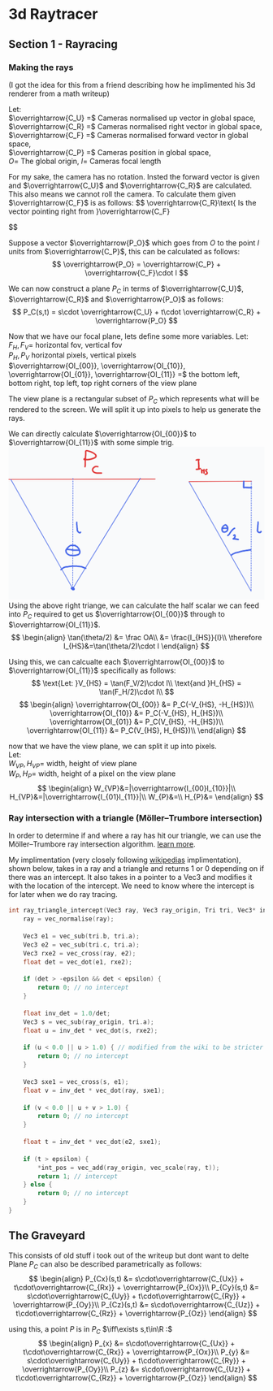 # 3d Raytracer
## Section 1 - Rayracing
### Making the rays
(I got the idea for this from a friend describing how he implimented his 3d renderer from a math writeup)

Let:  
$\overrightarrow{C_U} =$ Cameras normalised up vector in global space,  
$\overrightarrow{C_R} =$ Cameras normalised right vector in global space,  
$\overrightarrow{C_F} =$ Cameras normalised forward vector in global space,  
$\overrightarrow{C_P} =$ Cameras position in global space,  
$O =$ The global origin,
$l =$ Cameras focal length

For my sake, the camera has no rotation. Insted the forward vector is given and $\overrightarrow{C_U}$ and $\overrightarrow{C_R}$ are calculated. This also means we cannot roll the camera. To calculate them given $\overrightarrow{C_F}$ is as follows:
$$
\overrightarrow{C_R}\text{ Is the vector pointing right from }\overrightarrow{C_F}

$$

Suppose a vector $\overrightarrow{P_O}$ which goes from $O$ to the point $l$ units from $\overrightarrow{C_P}$, this can be calculated as follows:
$$
\overrightarrow{P_O} = \overrightarrow{C_P} + \overrightarrow{C_F}\cdot l
$$

We can now construct a plane $P_C$ in terms of $\overrightarrow{C_U}$, $\overrightarrow{C_R}$ and $\overrightarrow{P_O}$ as follows:
$$
P_C(s,t) = s\cdot \overrightarrow{C_U} + t\cdot \overrightarrow{C_R} + \overrightarrow{P_O}
$$

Now that we have our focal plane, lets define some more variables. Let:  
$F_H, F_V =$ horizontal fov, vertical fov  
$P_H, P_V$ horizontal pixels, vertical pixels  
$\overrightarrow{OI_{00}}, \overrightarrow{OI_{10}}, \overrightarrow{OI_{01}}, \overrightarrow{OI_{11}} =$ the bottom left, bottom right, top left, top right corners of the view plane

The view plane is a rectangular subset of $P_C$ which represents what will be rendered to the screen. We will split it up into pixels to help us generate the rays.

We can directly calculate $\overrightarrow{OI_{00}}$ to $\overrightarrow{OI_{11}}$ with some simple trig.
![alt text](image.png)
Using the above right triange, we can calculate the half scalar we can feed into $P_C$ required to get us $\overrightarrow{OI_{00}}$ through to $\overrightarrow{OI_{11}}$. 
$$
\begin{align}
    \tan(\theta/2) &= \frac OA\\
    &= \frac{I_{HS}}{l}\\
    \therefore I_{HS}&=\tan(\theta/2)\cdot l
\end{align}
$$

Using this, we can calcualte each $\overrightarrow{OI_{00}}$ to $\overrightarrow{OI_{11}}$ specifically as follows: 
$$
\text{Let: }V_{HS} = \tan(F_V/2)\cdot l\\
\text{and }H_{HS} = \tan(F_H/2)\cdot l\\
$$
$$
\begin{align}
    \overrightarrow{OI_{00}} &= P_C(-V_{HS}, -H_{HS})\\
    \overrightarrow{OI_{10}} &= P_C(-V_{HS}, H_{HS})\\
    \overrightarrow{OI_{01}} &= P_C(V_{HS}, -H_{HS})\\
    \overrightarrow{OI_{11}} &= P_C(V_{HS}, H_{HS})\\
\end{align}
$$

now that we have the view plane, we can split it up into pixels.  
Let:  
$W_{VP},H_{VP} =$ width, height of view plane  
$W_{P},H_{P} =$ width, height of a pixel on the view plane  
$$
\begin{align}
    W_{VP}&=|\overrightarrow{I_{00}I_{10}}|\\
    H_{VP}&=|\overrightarrow{I_{01}I_{11}}|\\
    W_{P}&=\\
    H_{P}&=
\end{align}
$$

### Ray intersection with a triangle (Möller–Trumbore intersection)
In order to determine if and where a ray has hit our triangle, we can use the Möller–Trumbore ray intersection algorithm. [learn more](https://en.wikipedia.org/wiki/M%C3%B6ller%E2%80%93Trumbore_intersection_algorithm#External_links).

My implimentation (very closely following [wikipedias](https://en.wikipedia.org/wiki/M%C3%B6ller%E2%80%93Trumbore_intersection_algorithm#External_links) implimentation), shown below, takes in a ray and a triangle and returns 1 or 0 depending on if there was an intercept. It also takes in a pointer to a Vec3 and modifies it with the location of the intercept. We need to know where the intercept is for later when we do ray tracing.
```C
int ray_triangle_intercept(Vec3 ray, Vec3 ray_origin, Tri tri, Vec3* int_pos) {
    ray = vec_normalise(ray);

    Vec3 e1 = vec_sub(tri.b, tri.a);
    Vec3 e2 = vec_sub(tri.c, tri.a);
    Vec3 rxe2 = vec_cross(ray, e2);
    float det = vec_dot(e1, rxe2);

    if (det > -epsilon && det < epsilon) {
        return 0; // no intercept
    }

    float inv_det = 1.0/det;
    Vec3 s = vec_sub(ray_origin, tri.a);
    float u = inv_det * vec_dot(s, rxe2);

    if (u < 0.0 || u > 1.0) { // modified from the wiki to be stricter and more efficient saving a couple checks
        return 0; // no intercept
    }

    Vec3 sxe1 = vec_cross(s, e1);
    float v = inv_det * vec_dot(ray, sxe1);

    if (v < 0.0 || u + v > 1.0) {
        return 0; // no intercept
    }

    float t = inv_det * vec_dot(e2, sxe1);

    if (t > epsilon) {
        *int_pos = vec_add(ray_origin, vec_scale(ray, t));
        return 1; // intercept
    } else {
        return 0; // no intercept
    }
}
```



## The Graveyard
This consists of old stuff i took out of the writeup but dont want to delte
Plane $P_C$ can also be described parametrically as follows:
$$
\begin{align}
    P_{Cx}(s,t) &= s\cdot\overrightarrow{C_{Ux}} + t\cdot\overrightarrow{C_{Rx}} + \overrightarrow{P_{Ox}}\\
    P_{Cy}(s,t) &= s\cdot\overrightarrow{C_{Uy}} + t\cdot\overrightarrow{C_{Ry}} + \overrightarrow{P_{Oy}}\\
    P_{Cz}(s,t) &= s\cdot\overrightarrow{C_{Uz}} + t\cdot\overrightarrow{C_{Rz}} + \overrightarrow{P_{Oz}}
\end{align}
$$

using this, a point $P$ is in $P_C$  $\iff\exists s,t\in\R :$
$$
\begin{align}
    P_{x} &= s\cdot\overrightarrow{C_{Ux}} + t\cdot\overrightarrow{C_{Rx}} + \overrightarrow{P_{Ox}}\\
    P_{y} &= s\cdot\overrightarrow{C_{Uy}} + t\cdot\overrightarrow{C_{Ry}} + \overrightarrow{P_{Oy}}\\
    P_{z} &= s\cdot\overrightarrow{C_{Uz}} + t\cdot\overrightarrow{C_{Rz}} + \overrightarrow{P_{Oz}}
\end{align}
$$